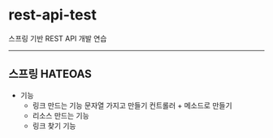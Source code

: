 # rest-api-test
스프링 기반 REST API 개발 연습


--- 
스프링 HATEOAS
---
  - 기능
    - 링크 만드는 기능
      문자열 가지고 만들기
      컨트롤러 + 메소드로 만들기
    - 리소스 만드는 기능
    - 링크 찾기 기능 
